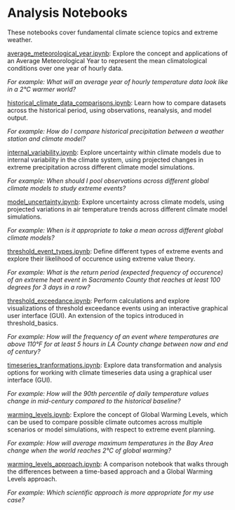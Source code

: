 Analysis Notebooks
==================

These notebooks cover fundamental climate science topics and extreme weather.

[average_meteorological_year.ipynb](https://github.com/cal-adapt/cae-notebooks/blob/re-org/analysis/average_meteorological_year.ipynb): Explore the concept and applications of an Average Meteorological Year to represent the mean climatological conditions over one year of hourly data.  

*For example: What will an average year of hourly temperature data look like in a 2°C warmer world?*

[historical_climate_data_comparisons.ipynb](https://github.com/cal-adapt/cae-notebooks/blob/re-org/analysis/historical_climate_data_comparisons.ipynb): Learn how to compare datasets across the historical period, using observations, reanalysis, and model output.  

*For example: How do I compare historical precipitation between a weather station and climate model?*

[internal_variability.ipynb](https://github.com/cal-adapt/cae-notebooks/blob/re-org/analysis/internal_variability.ipynb): Explore uncertainty within climate models due to internal variability in the climate system, using projected changes in extreme precipitation across different climate model simulations.  

*For example: When should I pool observations across different global climate models to study extreme events?*

[model_uncertainty.ipynb](https://github.com/cal-adapt/cae-notebooks/blob/re-org/analysis/model_uncertainty.ipynb): Explore uncertainty across climate models, using projected variations in air temperature trends across different climate model simulations.  

*For example: When is it appropriate to take a mean across different global climate models?*

[threshold_event_types.ipynb](https://github.com/cal-adapt/cae-notebooks/blob/re-org/analysis/threshold_event_types.ipynb): Define different types of extreme events and explore their likelihood of occurence using extreme value theory.  

*For example: What is the return period (expected frequency of occurence) of an extreme heat event in Sacramento County that reaches at least 100 degrees for 3 days in a row?*

[threshold_exceedance.ipynb](https://github.com/cal-adapt/cae-notebooks/blob/re-org/analysis/threshold_exceedance.ipynb): Perform calculations and explore visualizations of threshold exceedance events using an interactive graphical user interface (GUI). An extension of the topics introduced in threshold_basics.  

*For example: How will the frequency of an event where temperatures are above 110°F for at least 5 hours in LA County change between now and end of century?*

[timeseries_tranformations.ipynb](https://github.com/cal-adapt/cae-notebooks/blob/re-org/analysis/timeseries_transformations.ipynb): Explore data transformation and analysis options for working with climate timeseries data using a graphical user interface (GUI).  

*For example: How will the 90th percentile of daily temperature values change in mid-century compared to the historical baseline?*

[warming_levels.ipynb](https://github.com/cal-adapt/cae-notebooks/blob/re-org/analysis/warming_levels.ipynb): Explore the concept of Global Warming Levels, which can be used to compare possible climate outcomes across multiple scenarios or model simulations, with respect to extreme event planning.  

*For example: How will average maximum temperatures in the Bay Area change when the world reaches 2°C of global warming?*

[warming_levels_approach.ipynb](https://github.com/cal-adapt/cae-notebooks/blob/re-org/analysis/warming_levels_approach.ipynb): A comparison notebook that walks through the differences between a time-based approach and a Global Warming Levels approach.  

*For example: Which scientific approach is more appropriate for my use case?*
